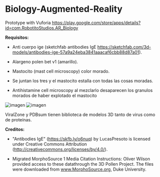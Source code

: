 # Biology-Augmented-Reality
Prototype with Vuforia
https://play.google.com/store/apps/details?id=com.RobotitoStudios.AR_Biology

**Requisitos:**

* Anti cuerpo ige (sketchfab antibodies IgE https://sketchfab.com/3d-models/antibodies-ige-57a9a24eba3841aaacaf6cbb88d87a01).
* Alargeno polen bet v1 (amarillo).
* Mastocito (mast cell microscopy) color morado.
* Se juntan los tres y el mastocito estalla con todas las cosas moradas.

* Antihistamine cell microscopy al mezclarlo desaparecen los granulos morados de haber explotado el mastocito

![imagen](https://user-images.githubusercontent.com/16170732/184054536-a840d389-fafe-47a1-9c4a-38eb07427e35.png)
![imagen](https://user-images.githubusercontent.com/16170732/184055047-07ff99aa-42a1-4eca-8943-dd4bae1a98db.png)



ViralZone y PDBsum tienen biblioteca de modelos 3D tanto de virus como de proteínas.




**Creditos:**

* "Antibodies IgE" (https://skfb.ly/o6nuq) by LucasPresoto is licensed under Creative Commons Attribution (http://creativecommons.org/licenses/by/4.0/).

* Migrated MorphoSource 1 Media Citation Instructions: Oliver Wilson provided access to these datathrough the 3D Pollen Project. The files were downloaded from www.MorphoSource.org, Duke University.
